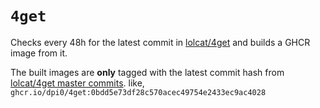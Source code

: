 # `4get`

Checks every 48h for the latest commit in [lolcat/4get](https://git.lolcat.ca/lolcat/4get) and builds a GHCR image from it.

The built images are **only** tagged with the latest commit hash from [lolcat/4get master commits](https://git.lolcat.ca/lolcat/4get/commits/branch/master). like, `ghcr.io/dpi0/4get:0bdd5e73df28c570acec49754e2433ec9ac4028`
